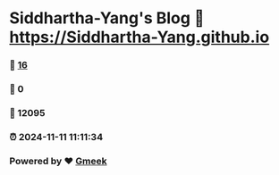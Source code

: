 # Siddhartha-Yang's Blog :link: https://Siddhartha-Yang.github.io 
### :page_facing_up: [16](https://Siddhartha-Yang.github.io/tag.html) 
### :speech_balloon: 0 
### :hibiscus: 12095 
### :alarm_clock: 2024-11-11 11:11:34 
### Powered by :heart: [Gmeek](https://github.com/Meekdai/Gmeek)
